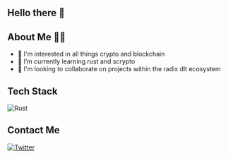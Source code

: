   ## Hello there 👋
  
  
  ## About Me 👩‍💼
  
- 👀 I'm interested in all things crypto and blockchain 
- 🌱 I’m currently learning rust and scrypto
- 💞️ I'm looking to collaborate on projects within the radix dlt ecosystem


## Tech Stack 
![Rust](https://img.shields.io/badge/rust-%23000000.svg?style=for-the-badge&logo=rust&logoColor=white)


## Contact Me
[![Twitter](https://img.shields.io/badge/Twitter-1DA1F2?style=for-the-badge&logo=twitter&logoColor=white)](https://twitter.com/krowtaergeht)

